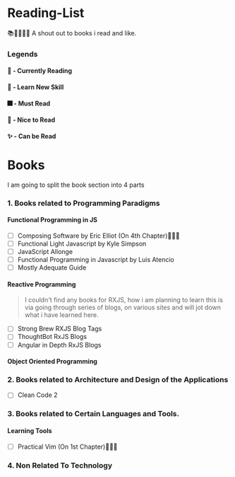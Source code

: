 # Reading-List
📚📖💡👨‍💻  A shout out to books i read and like.

### Legends
#### 📝 - Currently Reading  
#### 🧠 - Learn New Skill  
#### 🎆 - Must Read  
#### 🎇 - Nice to Read  
#### ✨ - Can be Read  
# Books 

I am going to split the book section into 4 parts
### 1. Books related to Programming Paradigms 
#### Functional Programming in JS
  - [ ] Composing Software by Eric Elliot (On 4th Chapter)📝🎆🧠
  - [ ] Functional Light Javascript by Kyle Simpson
  - [ ] JavaScript Allonge
  - [ ] Functional Programming in Javascript by Luis Atencio
  - [ ] Mostly Adequate Guide
    
  #### Reactive Programming
  > I couldn't find any books for RXJS, how i am planning to learn this is via going through series of blogs, on various sites and will jot down what i have learned here.
  - [ ] Strong Brew RXJS Blog Tags
  - [ ] ThoughtBot RxJS Blogs
  - [ ] Angular in Depth RxJS Blogs
     
  #### Object Oriented Programming
     

### 2. Books related to Architecture and Design of the Applications 
  - [ ] Clean Code 2
### 3. Books related to Certain Languages and Tools.
  #### Learning Tools
  - [ ] Practical Vim (On 1st Chapter)📝🧠🎆
### 4. Non Related To Technology

